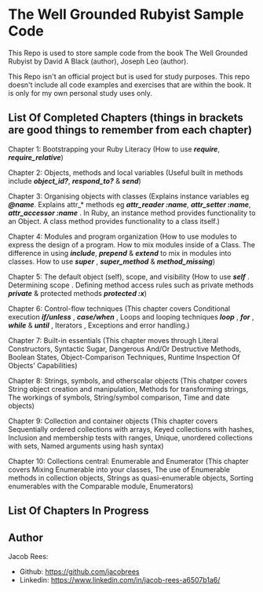 # The Well Grounded Rubyist Sample Code

This Repo is used to store sample code from the book The Well Grounded Rubyist by David A Black (author), Joseph Leo (author).

This Repo isn't an official project but is used for study purposes. This repo doesn't include all code examples and exercises that are within the book. It is only for my own personal study uses only.

## List Of Completed Chapters (things in brackets are good things to remember from each chapter)
  Chapter 1: Bootstrapping your Ruby Literacy (How to use ***require***, ***require_relative***)
  
  Chapter 2: Objects, methods and local variables (Useful built in methods include ***object_id?***, ***respond_to?*** & ***send***)
  
  Chapter 3: Organising objects with classes (Explains instance variables eg ***@name***. Explains attr_* methods eg ***attr_reader :name***,  ***attr_setter :name***,  ***attr_accessor :name*** . In Ruby, an instance method provides functionality to an Object. A class method provides functionality to a class itself.)
  
  Chapter 4: Modules and program organization (How to use modules to express the design of a program. How to mix modules inside of a Class. The difference in using  ***include***, ***prepend*** & ***extend*** to mix in modules into classes. How to use ***super*** , ***super_method*** & ***method_missing***)
  
  Chapter 5: The default object (self), scope, and visibility (How to use ***self*** . Determining scope . Defining method access rules such as private methods ***private*** & protected methods ***protected :x***)
  
  Chapter 6: Control-flow techniques (This chapter covers Conditional execution ***if/unless*** , ***case/when*** , Loops and looping techniques ***loop*** ,  ***for*** , ***while*** & ***until*** , Iterators , Exceptions and error handling.)

  Chapter 7: Built-in essentials (This chapter moves through Literal Constructors, Syntactic Sugar, Dangerous And/Or Destructive Methods, Boolean States, Object-Comparison Techniques, Runtime Inspection Of Objects' Capabilities)
  
  Chapter 8: Strings, symbols, and otherscalar objects (This chatper covers String object creation and manipulation, Methods for transforming strings, The workings of symbols, String/symbol comparison, Time and date objects)
  
  Chapter 9: Collection and container objects (This chapter covers Sequentially ordered collections with arrays, Keyed collections with hashes, Inclusion and membership tests with ranges, Unique, unordered collections with sets, Named arguments using hash syntax)
  
  Chapter 10: Collections central: Enumerable and Enumerator (This chapter covers Mixing Enumerable into your classes, The use of Enumerable methods in collection objects, Strings as quasi-enumerable objects, Sorting enumerables with the Comparable module, Enumerators)
  
## List Of Chapters In Progress
  
  


## Author
Jacob Rees:
- Github: https://github.com/jacobrees
- Linkedin: https://www.linkedin.com/in/jacob-rees-a6507b1a6/
